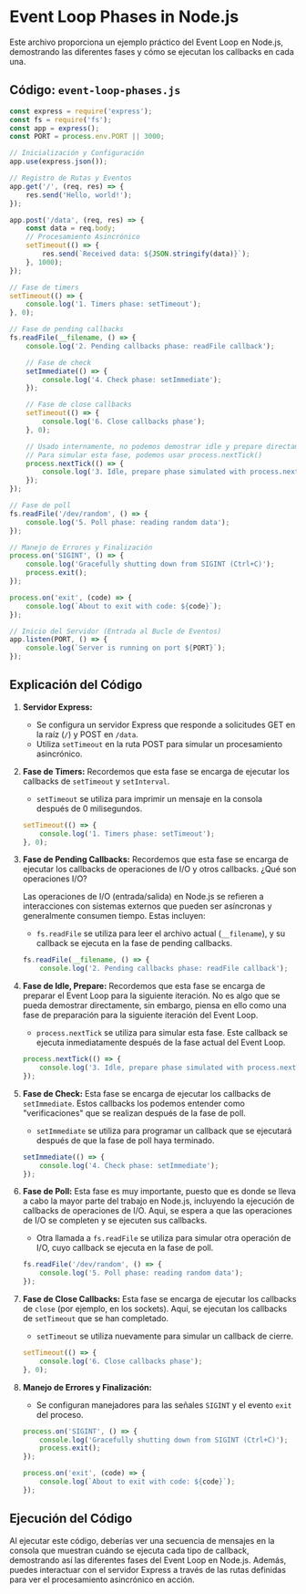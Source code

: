 
# Event Loop Phases in Node.js

Este archivo proporciona un ejemplo práctico del Event Loop en Node.js, demostrando las diferentes fases y cómo se ejecutan los callbacks en cada una.

## Código: `event-loop-phases.js`

```javascript
const express = require('express');
const fs = require('fs');
const app = express();
const PORT = process.env.PORT || 3000;

// Inicialización y Configuración
app.use(express.json());

// Registro de Rutas y Eventos
app.get('/', (req, res) => {
    res.send('Hello, world!');
});

app.post('/data', (req, res) => {
    const data = req.body;
    // Procesamiento Asincrónico
    setTimeout(() => {
        res.send(`Received data: ${JSON.stringify(data)}`);
    }, 1000);
});

// Fase de timers
setTimeout(() => {
    console.log('1. Timers phase: setTimeout');
}, 0);

// Fase de pending callbacks
fs.readFile(__filename, () => {
    console.log('2. Pending callbacks phase: readFile callback');

    // Fase de check
    setImmediate(() => {
        console.log('4. Check phase: setImmediate');
    });

    // Fase de close callbacks
    setTimeout(() => {
        console.log('6. Close callbacks phase');
    }, 0);

    // Usado internamente, no podemos demostrar idle y prepare directamente.
    // Para simular esta fase, podemos usar process.nextTick()
    process.nextTick(() => {
        console.log('3. Idle, prepare phase simulated with process.nextTick');
    });
});

// Fase de poll
fs.readFile('/dev/random', () => {
    console.log('5. Poll phase: reading random data');
});

// Manejo de Errores y Finalización
process.on('SIGINT', () => {
    console.log('Gracefully shutting down from SIGINT (Ctrl+C)');
    process.exit();
});

process.on('exit', (code) => {
    console.log(`About to exit with code: ${code}`);
});

// Inicio del Servidor (Entrada al Bucle de Eventos)
app.listen(PORT, () => {
    console.log(`Server is running on port ${PORT}`);
});
```

## Explicación del Código

1. **Servidor Express:**
   - Se configura un servidor Express que responde a solicitudes GET en la raíz (`/`) y POST en `/data`.
   - Utiliza `setTimeout` en la ruta POST para simular un procesamiento asincrónico.

2. **Fase de Timers:** Recordemos que esta fase se encarga de ejecutar los callbacks de `setTimeout` y `setInterval`.
   - `setTimeout` se utiliza para imprimir un mensaje en la consola después de 0 milisegundos.
   ```javascript
   setTimeout(() => {
       console.log('1. Timers phase: setTimeout');
   }, 0);
   ```

3. **Fase de Pending Callbacks:** Recordemos que esta fase se encarga de ejecutar los callbacks de operaciones de I/O y otros callbacks. ¿Qué son operaciones I/O?

   Las operaciones de I/O (entrada/salida) en Node.js se refieren a interacciones con sistemas externos que pueden ser asíncronas y generalmente consumen tiempo. Estas incluyen:

   - `fs.readFile` se utiliza para leer el archivo actual (`__filename`), y su callback se ejecuta en la fase de pending callbacks.
   ```javascript
   fs.readFile(__filename, () => {
       console.log('2. Pending callbacks phase: readFile callback');
   ```

4. **Fase de Idle, Prepare:** Recordemos que esta fase se encarga de preparar el Event Loop para la siguiente iteración. No es algo que se pueda demostrar directamente, sin embargo, piensa en ello como una fase de preparación para la siguiente iteración del Event Loop.
   - `process.nextTick` se utiliza para simular esta fase. Este callback se ejecuta inmediatamente después de la fase actual del Event Loop.
   ```javascript
   process.nextTick(() => {
       console.log('3. Idle, prepare phase simulated with process.nextTick');
   });
   ```

5. **Fase de Check:** Esta fase se encarga de ejecutar los callbacks de `setImmediate`. Estos callbacks los podemos entender como "verificaciones" que se realizan después de la fase de poll.
   - `setImmediate` se utiliza para programar un callback que se ejecutará después de que la fase de poll haya terminado.
   ```javascript
   setImmediate(() => {
       console.log('4. Check phase: setImmediate');
   });
   ```

6. **Fase de Poll:** Esta fase es muy importante, puesto que es donde se lleva a cabo la mayor parte del trabajo en Node.js, incluyendo la ejecución de callbacks de operaciones de I/O. Aqui, se espera a que las operaciones de I/O se completen y se ejecuten sus callbacks.
   - Otra llamada a `fs.readFile` se utiliza para simular otra operación de I/O, cuyo callback se ejecuta en la fase de poll.
   ```javascript
   fs.readFile('/dev/random', () => {
       console.log('5. Poll phase: reading random data');
   });
   ```

7. **Fase de Close Callbacks:** Esta fase se encarga de ejecutar los callbacks de `close` (por ejemplo, en los sockets). Aquí, se ejecutan los callbacks de `setTimeout` que se han completado.
   - `setTimeout` se utiliza nuevamente para simular un callback de cierre.
   ```javascript
   setTimeout(() => {
       console.log('6. Close callbacks phase');
   }, 0);
   ```

8. **Manejo de Errores y Finalización:**
   - Se configuran manejadores para las señales `SIGINT` y el evento `exit` del proceso.
   ```javascript
   process.on('SIGINT', () => {
       console.log('Gracefully shutting down from SIGINT (Ctrl+C)');
       process.exit();
   });

   process.on('exit', (code) => {
       console.log(`About to exit with code: ${code}`);
   });
   ```

## Ejecución del Código

Al ejecutar este código, deberías ver una secuencia de mensajes en la consola que muestran cuándo se ejecuta cada tipo de callback, demostrando así las diferentes fases del Event Loop en Node.js. Además, puedes interactuar con el servidor Express a través de las rutas definidas para ver el procesamiento asincrónico en acción.
